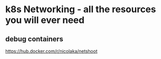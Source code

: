 k8s Networking - all the resources you will ever need
=======================================================

## debug containers
https://hub.docker.com/r/nicolaka/netshoot


